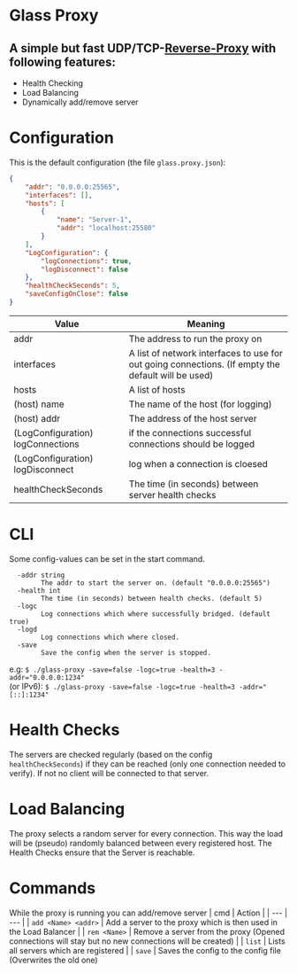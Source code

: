 # Glass Proxy
## A simple but fast UDP/TCP-[Reverse-Proxy](https://en.wikipedia.org/wiki/Reverse_proxy) with following features:

 - Health Checking
 - Load Balancing
 - Dynamically add/remove server

# Configuration
This is the default configuration (the file `glass.proxy.json`):
```json
{
    "addr": "0.0.0.0:25565",
    "interfaces": [],
    "hosts": [
        {
            "name": "Server-1",
            "addr": "localhost:25580"
        }
    ],
    "LogConfiguration": {
        "logConnections": true,
        "logDisconnect": false
    },
    "healthCheckSeconds": 5,
    "saveConfigOnClose": false
}
```

| Value | Meaning |
| --- | --- |
| addr | The address to run the proxy on |
| interfaces | A list of network interfaces to use for out going connections. (If empty the default will be used)
| hosts | A list of hosts |
| (host) name | The name of the host  (for logging)
| (host) addr | The address of the host server
| (LogConfiguration) logConnections | if the connections successful connections should be logged
| (LogConfiguration) logDisconnect | log when a connection is cloesed
| healthCheckSeconds | The time (in seconds) between server health checks

# CLI
Some config-values can be set in the start command.
```
  -addr string
        The addr to start the server on. (default "0.0.0.0:25565")      
  -health int
        The time (in seconds) between health checks. (default 5)        
  -logc
        Log connections which where successfully bridged. (default true)
  -logd
        Log connections which where closed.
  -save
        Save the config when the server is stopped.
```
e.g: `$ ./glass-proxy -save=false -logc=true -health=3 -addr="0.0.0.0:1234"`  
(or IPv6): `$ ./glass-proxy -save=false -logc=true -health=3 -addr="[::]:1234"`


# Health Checks
The servers are checked regularly (based on the config `healthCheckSeconds`) if they can be reached (only one connection needed to verify). If not no client will be connected to that server.

# Load Balancing
The proxy selects a random server for every connection. This way the load will be (pseudo) randomly balanced between every registered host. The Health Checks ensure that the Server is reachable.

# Commands
While the proxy is running you can add/remove server
| cmd | Action |
| --- | --- |
| `add <Name> <addr>` | Add a server to the proxy which is then used in the Load Balancer |
| `rem <Name>` | Remove a server from the proxy (Opened connections will stay but no new connections will be created) |
| `list` | Lists all servers which are registered |
| `save` | Saves the config to the config file (Overwrites the old one)